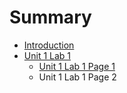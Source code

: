 # Summary

* [Introduction](README.md)
* [Unit 1 Lab 1](chapter1.md)
  * [Unit 1 Lab 1 Page 1](chapter1/unit-1-lab-1-page-1.md)
  * Unit 1 Lab 1 Page 2

